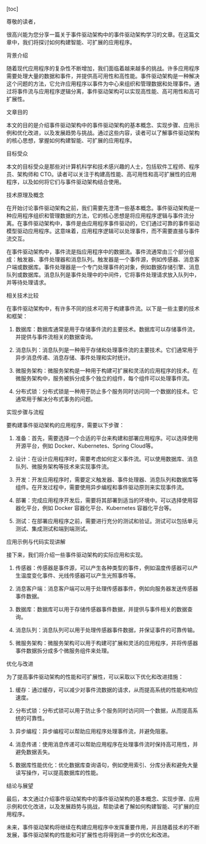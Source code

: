 
[toc]                    
                
                
尊敬的读者，

很高兴能为您分享一篇关于事件驱动架构中的事件驱动架构学习的文章。在这篇文章中，我们将探讨如何构建智能、可扩展的应用程序。

背景介绍

随着现代应用程序的复杂性不断增加，我们面临着越来越多的挑战。许多应用程序需要处理大量的数据和事件，并提供高可用性和高性能。事件驱动架构是一种解决这个问题的方法，它允许应用程序以事件为中心来组织和管理数据和处理事件。通过将事件流与应用程序逻辑分离，事件驱动架构可以实现高性能、高可用性和高可扩展性。

文章目的

本文的目的是介绍事件驱动架构中的事件驱动架构的基本概念、实现步骤、应用示例和优化改进，以及发展趋势与挑战。通过这些内容，读者可以了解事件驱动架构的核心思想，掌握如何构建智能、可扩展的应用程序。

目标受众

本文的目标受众是那些对计算机科学和技术感兴趣的人士，包括软件工程师、程序员、架构师和 CTO。读者可以关注于构建高性能、高可用性和高可扩展性的应用程序，以及如何将它们与事件驱动架构结合使用。

技术原理及概念

在开始讨论事件驱动架构之前，我们需要先澄清一些基本概念。事件驱动架构是一种应用程序组织和管理数据的方法，它的核心思想是将应用程序逻辑与事件流分离。在事件驱动架构中，事件是由应用程序事件驱动的，它们通过可靠的事件驱动模型驱动应用程序。这意味着，应用程序逻辑可以处理事件，而不需要直接与事件流交互。

在事件驱动架构中，事件流是指应用程序中的数据流。事件流通常由三个部分组成：触发器、事件处理器和消息队列。触发器是一个事件源，例如传感器、消息客户端或数据库。事件处理器是一个专门处理事件的对象，例如数据存储引擎、消息队列或数据库。消息队列是事件处理中的中间件，它将事件处理请求放入队列中，并等待处理请求。

相关技术比较

在事件驱动架构中，有许多不同的技术可用于构建事件流。以下是一些主要的技术和框架：

1. 数据库：数据库通常是用于存储事件流的主要技术。数据库可以存储事件流，并提供与事件流相关的数据查询。

2. 消息队列：消息队列是一种用于存储和处理事件流的主要技术。它们通常用于异步消息传递、消息存储、事件处理和实时统计。

3. 微服务架构：微服务架构是一种用于构建可扩展和灵活的应用程序的技术。在微服务架构中，服务被拆分成多个独立的组件，每个组件可以处理事件流。

4. 分布式锁：分布式锁是一种用于防止多个服务同时访问同一个数据的技术。它通常用于解决分布式事务的问题。

实现步骤与流程

要构建事件驱动架构的应用程序，需要以下步骤：

1. 准备：首先，需要选择一个合适的平台来构建和部署应用程序。可以选择使用开源平台，例如 Docker、Kubernetes、Spring Cloud等。

2. 设计：在设计应用程序时，需要考虑如何定义事件流。可以使用数据库、消息队列、微服务架构等技术来实现事件流。

3. 开发：开发应用程序时，需要定义触发器、事件处理器、消息队列和数据库等组件。在开发过程中，需要使用异步编程和事件驱动原则来实现事件流。

4. 部署：完成应用程序开发后，需要将其部署到适当的环境中。可以选择使用容器化平台，例如 Docker 容器化平台、Kubernetes 容器化平台等。

5. 测试：在部署应用程序之前，需要进行充分的测试和验证。测试可以包括单元测试、集成测试和端到端测试。

应用示例与代码实现讲解

接下来，我们将介绍一些事件驱动架构的实际应用和实现。

1. 传感器：传感器是事件源，可以产生各种类型的事件，例如温度传感器可以产生温度变化事件、光线传感器可以产生光照事件等。

2. 消息客户端：消息客户端可以用于处理传感器事件，例如向服务器发送传感器事件数据。

3. 数据库：数据库可以用于存储传感器事件数据，并提供与事件相关的数据查询。

4. 消息队列：消息队列可以用于处理传感器事件数据，并保证事件的可靠传输。

5. 微服务架构：微服务架构可以用于构建可扩展和灵活的应用程序，并将传感器事件数据拆分成多个微服务组件来处理。

优化与改进

为了提高事件驱动架构的性能和可扩展性，可以采取以下优化和改进措施：

1. 缓存：通过缓存，可以减少对事件流数据的请求，从而提高系统的性能和响应速度。

2. 分布式锁：分布式锁可以用于防止多个服务同时访问同一个数据，从而提高系统的可靠性。

3. 异步编程：异步编程可以帮助应用程序处理事件流，并避免阻塞。

4. 消息传递：使用消息传递可以帮助应用程序在处理事件流时保持高可用性，并避免数据丢失。

5. 数据库性能优化：优化数据库查询语句，例如使用索引、分库分表和避免大量读写操作，可以提高数据库的性能。

结论与展望

最后，本文通过介绍事件驱动架构中的事件驱动架构的基本概念、实现步骤、应用示例和优化改进，以及发展趋势与挑战，帮助读者了解如何构建智能、可扩展的应用程序。

未来，事件驱动架构将继续在构建应用程序中发挥重要作用，并且随着技术的不断发展，事件驱动架构的性能和可扩展性也将得到进一步的优化和改进。


